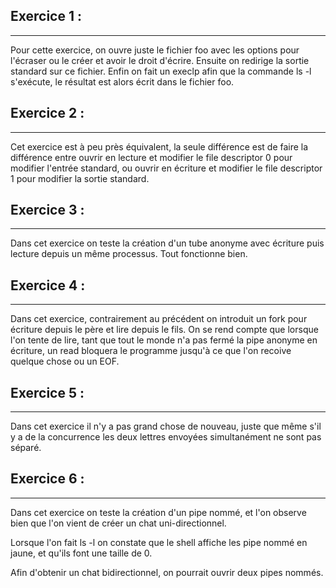 ## Exercice 1 :
---
Pour cette exercice, on ouvre juste le fichier foo avec les options pour l'écraser ou le créer et avoir le droit d'écrire.
Ensuite on redirige la sortie standard sur ce fichier.
Enfin on fait un execlp afin que la commande ls -l s'exécute, le résultat est alors écrit dans le fichier foo.

## Exercice 2 :
---
Cet exercice est à peu près équivalent, la seule différence est de faire la différence entre ouvrir en lecture et modifier le file descriptor 0 pour modifier l'entrée standard, ou ouvrir en écriture et modifier le file descriptor 1 pour modifier la sortie standard.

## Exercice 3 :
---
Dans cet exercice on teste la création d'un tube anonyme avec écriture puis lecture depuis un même processus. Tout fonctionne bien.

## Exercice 4 :
---
Dans cet exercice, contrairement au précédent on introduit un fork pour écriture depuis le père et lire depuis le fils. On se rend compte que lorsque l'on tente de lire, tant que tout le monde n'a pas fermé la pipe anonyme en écriture, un read bloquera le programme jusqu'à ce que l'on recoive quelque chose ou un EOF.

## Exercice 5 :
---
Dans cet exercice il n'y a pas grand chose de nouveau, juste que même s'il y a de la concurrence les deux lettres envoyées simultanément ne sont pas séparé.

## Exercice 6 :
---
Dans cet exercice on teste la création d'un pipe nommé, et l'on observe bien que l'on vient de créer un chat uni-directionnel.

Lorsque l'on fait ls -l on constate que le shell affiche les pipe nommé en jaune, et qu'ils font une taille de 0.

Afin d'obtenir un chat bidirectionnel, on pourrait ouvrir deux pipes nommés.


